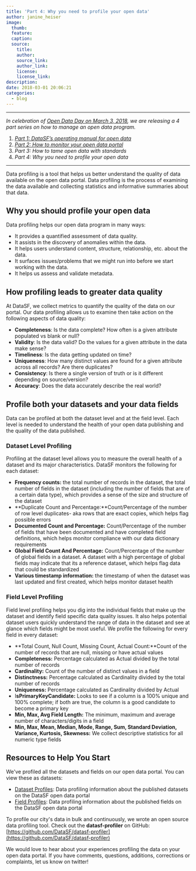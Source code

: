 ```yaml
---
title: 'Part 4: Why you need to profile your open data'
author: janine_heiser
image:
  thumb:
  feature:
  caption:
  source:
    title:
    author:
    source_link:
    author_link:
    license:
    license_link:
description:
date: 2018-03-01 20:06:21
categories:
  - blog
---
```


---

*In celebration of [Open Data Day on March 3, 2018](http://opendataday.org/), we are releasing a 4 part series on how to manage an open data program.*

1. *[Part 1: DataSF’s operating manual for open data](/blog/part-1-datasfs-operating-manual-for-open-data/)*
2. [*Part 2: How to monitor your open data portal*](/blog/part-2-how-to-monitor-your-open-data-portal/)
3. *Part 3: How to tame open data with standards*
4. *Part 4: Why you need to profile your open data*

---

Data profiling is a tool that helps us better understand the quality of data available on the open data portal. Data profiling is the process of examining the data available and collecting statistics and informative summaries about that data.

## Why you should profile your open data

Data profiling helps our open data program in many ways:

* It provides a quantified assessment of data quality.
* It assists in the discovery of anomalies within the data.
* It helps users understand content, structure, relationship, etc. about the data.
* It surfaces issues/problems that we might run into before we start working with the data.
* It helps us assess and validate metadata.

## How profiling leads to greater data quality

At DataSF, we collect metrics to quantify the quality of the data on our portal. Our data profiling allows us to examine then take action on the following aspects of data quality:

* **Completeness**: Is the data complete? How often is a given attribute populated vs blank or null?
* **Validity**: Is the data valid? Do the values for a given attribute in the data make sense?
* **Timeliness**: Is the data getting updated on time?
* **Uniqueness**: How many distinct values are found for a given attribute across all records? Are there duplicates?
* **Consistency**: Is there a single version of truth or is it different depending on source/version?
* **Accuracy**: Does the data accurately describe the real world?

## Profile both your datasets and your data fields

Data can be profiled at both the dataset level and at the field level. Each level is needed to understand the health of your open data publishing and the quality of the data published.

### Dataset Level Profiling

Profiling at the dataset level allows you to measure the overall health of a dataset and its major characteristics. DataSF monitors the following for each dataset:

* **Frequency counts:** the total number of records in the dataset, the total number of fields in the dataset (including the number of fields that are of a certain data type), which provides a sense of the size and structure of the dataset
* **Duplicate Count and Percentage:**Count/Percentage of the number of row level duplicates- aka rows that are exact copies, which helps flag possible errors
* **Documented Count and Percentage:** Count/Percentage of the number of fields that have been documented and have completed field definitions, which helps monitor compliance with our data dictionary requirements
* **Global Field Count And Percentage:** Count/Percentage of the number of global fields in a dataset. A dataset with a high percentage of global fields may indicate that its a reference dataset, which helps flag data that could be standardized
* **Various timestamp information:** the timestamp of when the dataset was last updated and first created, which helps monitor dataset health

### Field Level Profiling

Field level profiling helps you dig into the individual fields that make up the dataset and identify field specific data quality issues. It also helps potential dataset users quickly understand the range of data in the dataset and see at glance which fields might be most useful. We profile the following for every field in every dataset:

* **Total Count, Null Count, Missing Count, Actual Count:**Count of the number of records that are null, missing or have actual values
* **Completeness:** Percentage calculated as Actual divided by the total number of records
* **Cardinality:** Count of the number of distinct values in a field
* **Distinctness:** Percentage calculated as Cardinality divided by the total number of records
* **Uniqueness:** Percentage calculated as Cardinality divided by Actual
* I**sPrimaryKeyCandidate:** Looks to see if a column is a 100% unique and 100% complete; if both are true, the column is a good candidate to become a primary key
* **Min, Max, Avg Field Length:** The minimum, maximum and average number of characters/digits in a field
* **Min, Max, Mean, Median, Mode, Range, Sum, Standard Deviation, Variance, Kurtosis, Skewness:** We collect descriptive statistics for all numeric type fields

## Resources to Help You Start

We've profiled all the datasets and fields on our open data portal. You can view these as datasets:

* [Dataset Profiles](https://data.sfgov.org/City-Management-and-Ethics/Dataset-Profiles/w6q6-i3uv/data): Data profiling information about the published datasets on the DataSF open data portal
* [Field Profiles](https://data.sfgov.org/City-Management-and-Ethics/Field-Profiles/ekxv-883u/data): Data profiling information about the published fields on the DataSF open data portal

To profile our city's data in bulk and continuously, we wrote an open source data profiling tool. Check out the **datasf-profiler** on GitHub: [https://github.com/DataSF/datasf-profiler](https://github.com/DataSF/datasf-profiler)

We would love to hear about your experiences profiling the data on your open data portal. If you have comments, questions, additions, corrections or complaints, let us know on twitter!